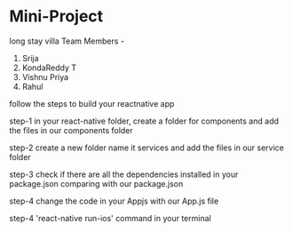 # Mini-Project
long stay villa
Team Members - 
1. Srija
2. KondaReddy T
3. Vishnu Priya
4. Rahul


follow the steps to build your reactnative app

step-1
in your react-native folder, create a folder for components and add the files in our components folder 

step-2
create a new folder name it services and add the files in our service folder

step-3 
check if there are all the dependencies installed in your package.json comparing with our package.json

step-4
change the code in your Appjs with our App.js file 

step-4
'react-native run-ios' command in your terminal

